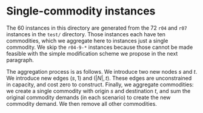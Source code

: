 # Single-commodity instances

The 60 instances in this directory are generated from the 72 `r04` and `r07` instances in the `test/` directory.
Those instances each have ten commodities, which we aggregate here to instances just a single commodity.
We skip the `r04-9-*` instances because those cannot be made feasible with the simple modification scheme we propose in the next paragraph.

The aggregation process is as follows.
We introduce two new nodes $s$ and $t$.
We introduce new edges $(s, 1)$ and $(|N|, t)$.
These edges are unconstrained in capacity, and cost zero to construct.
Finally, we aggregate commodities: we create a single commodity with origin $s$ and destination $t$, and sum the original commodity demands (in each scenario) to create the new commodity demand.
We then remove all other commodities.
